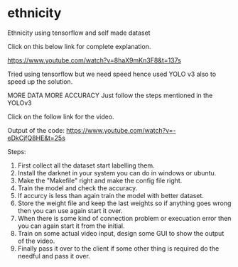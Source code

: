 # ethnicity
Ethnicity using tensorflow and self made dataset

Click on this below link for complete explanation.

https://www.youtube.com/watch?v=8haX9mKn3F8&t=137s

Tried using tensorflow but we need speed hence used YOLO v3 also to speed up the solution.

MORE DATA MORE ACCURACY
Just follow the steps mentioned in the YOLOv3


 
Click on the follow link for the video.

Output of the code:
https://www.youtube.com/watch?v=-eDkCjfQ8HE&t=25s


Steps:
1. First collect all the dataset start labelling them. 
2. Install the darknet in your system you can do in windows or ubuntu.
3. Make the "Makefile" right and make the config file right.
4. Train the model and check the accuracy.
5. If accurcy is less than again train the model with better dataset.
6. Store the weight file and keep the last weights so if anything goes wrong then you can use again start it over.
7. When there is some kind of connection problem or execuation error then you can again start it from the initial.
8. Train on some actual video input, design some GUI to show the output of the video.
9. Finally pass it over to the client if some other thing is required do the needful and pass it over.










